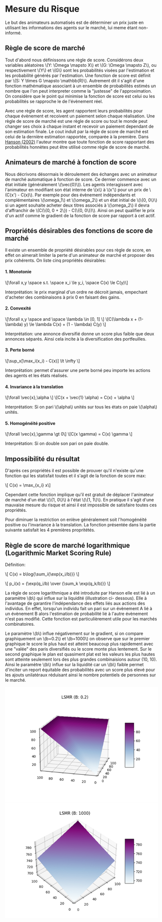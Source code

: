 # Mesure du Risque

Le but des animateurs automatisés est de déterminer un prix juste en utilisant les informations des
agents sur le marché, lui meme étant non-informé.

## Règle de score de marché

Tout d'abord nous définissons une règle de score. Considérons deux variables aléatoires \\(Y: \Omega
\mapsto X\\) et \\(G: \Omega \mapsto Z\\), ou respectivement \\(Y\\) et \\(G\\) sont les
probabilités visées par l'estimation et les probabilité générés par l'estimation. Une fonction de
score est définit par \\(S: Y \times G \mapsto \mathbb{R}\\). Autrement dit il s'agit d'une fonction
mathématique associant à un ensemble de probabilités estimés un nombre que l'on peut interpreter
comme la "justesse" de l'approximation. On considère que le point qui minimise la fonction de score
est celui ou les probabilités se rapproche le de l'évènement réel.

Avec une règle de score, les agent rapportent leurs probabilités pour chaque évènement et recoivent
un paiement selon chaque réalisation. Une règle de score de marché est une règle de score ou tout le
monde peut changer ses choix à chaque instant et recevoir un paiement dependant de son estimation
finale. Le cout induit par la règle de score de marché est celui de la dernière estimation
rapportée, comparée à la première. Dans [Hanson (2002)](https://mason.gmu.edu/~rhanson/mktscore.pdf)
l'auteur montre que toute fonction de score rapportant des probabilités honnètes peut être utilisé
comme règle de score de marché.

## Animateurs de marché à fonction de score

Nous décrivons désormais le déroulement des échanges avec un animateur de marché automatique à
fonction de score. Ce dernier commence avec un état initiale (généralement \\(\vec{0}\\)). Les
agents interagissent avec l'animateur en modifiant son état interne de \\(x\\) à \\(x'\\) pour un
prix de \\(C(x') - C(x)\\). Par exemple pour des évènement indépendants et complémentaires
\\(\omega_1\\) et \\(\omega_2\\) et un état initial de \\(\\{0, 0\\}\\) si un agent souhaite acheter
deux titres associés à \\(\omega_2\\) il devra d'affranchir de \\(C(\\{0, 0 + 2\\}) - C(\\{0,
0\\})\\). Ainsi on peut qualifier le prix d'un actif comme le gradient de la fonction de score par
rapport à cet actif.

## Propriétés désirables des fonctions de score de marché

Il existe un ensemble de propriété désirables pour ces règle de score, en effet on aimerait limiter
la perte d'un animateur de marché et proposer des prix cohérents. On liste cinq propriétés
désirables:

#### 1. Monotonie

\\[\forall x,y \space s.t. \space x_i \le y_i, \space C(x) \le C(y)\\]

Interprétation: le prix marginal d'un ordre ne décroit jamais, empechant d'acheter des combinaisons
à prix 0 en faisant des gains.

#### 2. Convexité

\\[\forall x,y \space and \space \lambda \in [0, 1] \\] \\[C(\lambda x + (1-\lambda) y) \le \lambda
C(x) + (1 - \lambda) C(y) \\]

Interprétation: une annonce diversifié donne un score plus faible que deux annonces séparés. Ainsi
cela incite à la diversification des portfeuilles.

#### 3. Perte borné

\\[\sup_x[\max_i(x_i) - C(x)] \lt \infty \\]

Interprétation: permet d'assurer une perte borné peu importe les actions des agents et les états
réalisés.

#### 4. Invariance à la translation

\\[\forall \vec{x},\alpha \\] \\[C(x + \vec{1} \alpha) = C(x) + \alpha \\]

Interprétation: Si on pari \\(\alpha\\) unités sur tous les états on paie \\(\alpha\\) unités.

#### 5. Homogénéité positive

\\[\forall \vec{x},\gamma \gt 0\\] \\[C(x \gamma) = C(x) \gamma \\]

Interprétation: Si on double son pari on paie double.

## Impossibilité du résultat

D'après ces propriétés il est possible de prouver qu'il n'existe qu'une fonction qui les statisfait
toutes et il s'agit de la fonction de score max:

\\[ C(x) = \max_{x_i} x\\]

Cependant cette fonction implique qu'il est gratuit de déplacer l'animateur de marché d'un état
\\(\\{1, 0\\}\\) à l'état \\(\\{1, 1\\}\\). En pratique il s'agit d'une mauvaise mesure du risque et
ainsi il est impossible de satisfaire toutes ces propriétés.

Pour diminuer la restriction on enlève généralement soit l'homogénéité positive ou l'invariance à la
translation. La fonction présentée dans la partie suivante satisfait les 4 premières propritétés.

## Règle de score de marché logarithmique (Logarithmic Market Scoring Rule)

Définition:

\\[ C(x) = b\log{\sum_i{\exp(x_i/b)}} \\]

\\[ p_i(x) = {\exp(q_i/b) \over {\sum_k \exp(q_k/b)}} \\]

La règle de score logarithmique a été introduite par Hanson elle est lié à un paramètre \\(b\\) qui
influe sur la liquidité (illustration ci- dessous). Elle à l'avantage de garantire l'indépendance
des effets liés aux actions des individus. En effet, lorsqu'un individu fait un pari sur un
évènement A lié à un évènement B alors l'estimation de probabilité lié à l'autre évènement n'est pas
modifié. Cette fonction est particulièrement utile pour les marchés combinatoires.

Le paramètre \\(b\\) influe négativement sur le gradient, si on compare graphiquement un \\(b=0.2\\)
et \\(b=1000\\) on observe que sur le premier graphique le score le plus haut est atteint beaucoup
plus rapidement avec une "valée" des paris diversifiés ou le score monte plus lentement. Sur le
second graphique le plan est quasiment plat est les valeurs les plus hautes sont atteinte seulement
lors des plus grandes combinaisions autour (10, 10). Ainsi le paramètre \\(b\\) influe sur la
liquidité car un \\(b\\) faible permet d'inciter un report équitable des probabilités avec un score
plus elevé pour les ajouts unilatéraux réduisant ainsi le nombre potentiels de personnes sur le
marché.

![b0.2](../img/lsmr_b0.2.png) ![b0.2](../img/lsmr_b1000.png)
